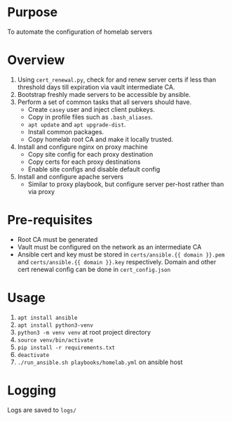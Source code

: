 # Purpose
To automate the configuration of homelab servers

# Overview
1. Using `cert_renewal.py`, check for and renew server certs if less than threshold days till expiration via vault intermediate CA.
1. Bootstrap freshly made servers to be accessible by ansible.
1. Perform a set of common tasks that all servers should have.
    - Create `casey` user and inject client pubkeys.
    - Copy in profile files such as `.bash_aliases`.
    - `apt update` and `apt upgrade-dist`.
    - Install common packages.
    - Copy homelab root CA and make it locally trusted.
1. Install and configure nginx on proxy machine
    - Copy site config for each proxy destination
    - Copy certs for each proxy destinations
    - Enable site configs and disable default config
1. Install and configure apache servers
    - Similar to proxy playbook, but configure server per-host rather than via proxy
    
# Pre-requisites
- Root CA must be generated
- Vault must be configured on the network as an intermediate CA
- Ansible cert and key must be stored in `certs/ansible.{{ domain }}.pem` and `certs/ansible.{{ domain }}.key` respectively.
Domain and other cert renewal config can be done in `cert_config.json`

# Usage
1. `apt install ansible`
1. `apt install python3-venv`
1. `python3 -m venv venv` at root project directory
1. `source venv/bin/activate`
1. `pip install -r requirements.txt`
1. `deactivate`
1. `./run_ansible.sh playbooks/homelab.yml` on ansible host

# Logging
Logs are saved to `logs/`
    
